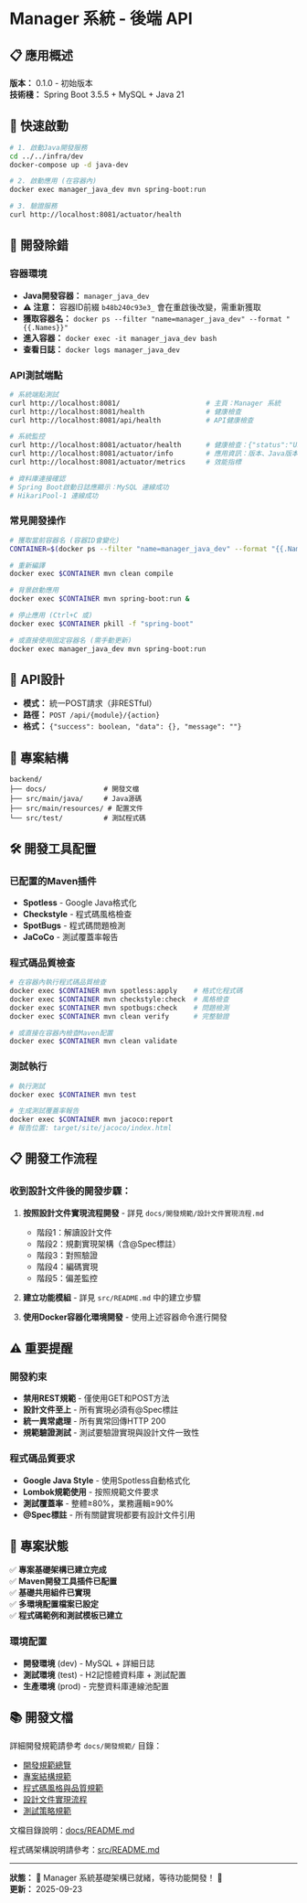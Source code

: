 # Manager 系統 - 後端 API

## 📋 應用概述

**版本：** 0.1.0 - 初始版本  
**技術棧：** Spring Boot 3.5.5 + MySQL + Java 21

## 🚀 快速啟動

```bash
# 1. 啟動Java開發服務
cd ../../infra/dev
docker-compose up -d java-dev

# 2. 啟動應用 (在容器內)
docker exec manager_java_dev mvn spring-boot:run

# 3. 驗證服務
curl http://localhost:8081/actuator/health
```

## 🐛 開發除錯

### 容器環境
- **Java開發容器：** `manager_java_dev` 
- **⚠️ 注意：** 容器ID前綴 `b48b240c93e3_` 會在重啟後改變，需重新獲取
- **獲取容器名：** `docker ps --filter "name=manager_java_dev" --format "{{.Names}}"`
- **進入容器：** `docker exec -it manager_java_dev bash`
- **查看日誌：** `docker logs manager_java_dev`

### API測試端點
```bash
# 系統端點測試
curl http://localhost:8081/                     # 主頁：Manager 系統
curl http://localhost:8081/health               # 健康檢查
curl http://localhost:8081/api/health           # API健康檢查  

# 系統監控
curl http://localhost:8081/actuator/health      # 健康檢查：{"status":"UP"}
curl http://localhost:8081/actuator/info        # 應用資訊：版本、Java版本等
curl http://localhost:8081/actuator/metrics     # 效能指標

# 資料庫連接確認
# Spring Boot啟動日誌應顯示：MySQL 連線成功
# HikariPool-1 連線成功
```

### 常見開發操作
```bash
# 獲取當前容器名 (容器ID會變化)
CONTAINER=$(docker ps --filter "name=manager_java_dev" --format "{{.Names}}")

# 重新編譯
docker exec $CONTAINER mvn clean compile

# 背景啟動應用
docker exec $CONTAINER mvn spring-boot:run &

# 停止應用 (Ctrl+C 或)
docker exec $CONTAINER pkill -f "spring-boot"

# 或直接使用固定容器名 (需手動更新)
docker exec manager_java_dev mvn spring-boot:run
```

## 🔌 API設計

- **模式：** 統一POST請求（非RESTful）
- **路徑：** `POST /api/{module}/{action}`
- **格式：** `{"success": boolean, "data": {}, "message": ""}`

## 📁 專案結構

```
backend/
├── docs/              # 開發文檔
├── src/main/java/     # Java源碼
├── src/main/resources/ # 配置文件
└── src/test/          # 測試程式碼
```

## 🛠 開發工具配置

### 已配置的Maven插件
- **Spotless** - Google Java格式化
- **Checkstyle** - 程式碼風格檢查
- **SpotBugs** - 程式碼問題檢測
- **JaCoCo** - 測試覆蓋率報告

### 程式碼品質檢查
```bash
# 在容器內執行程式碼品質檢查
docker exec $CONTAINER mvn spotless:apply    # 格式化程式碼
docker exec $CONTAINER mvn checkstyle:check  # 風格檢查
docker exec $CONTAINER mvn spotbugs:check    # 問題檢測
docker exec $CONTAINER mvn clean verify      # 完整驗證

# 或直接在容器內檢查Maven配置
docker exec $CONTAINER mvn clean validate
```

### 測試執行
```bash
# 執行測試
docker exec $CONTAINER mvn test

# 生成測試覆蓋率報告
docker exec $CONTAINER mvn jacoco:report
# 報告位置: target/site/jacoco/index.html
```

## 📋 開發工作流程

### 收到設計文件後的開發步驟：

1. **按照設計文件實現流程開發** - 詳見 `docs/開發規範/設計文件實現流程.md`
   - 階段1：解讀設計文件
   - 階段2：規劃實現架構（含@Spec標註）
   - 階段3：對照驗證
   - 階段4：編碼實現
   - 階段5：偏差監控

2. **建立功能模組** - 詳見 `src/README.md` 中的建立步驟

3. **使用Docker容器化環境開發** - 使用上述容器命令進行開發

## ⚠️ 重要提醒

### 開發約束
- **禁用REST規範** - 僅使用GET和POST方法
- **設計文件至上** - 所有實現必須有@Spec標註
- **統一異常處理** - 所有異常回傳HTTP 200
- **規範驗證測試** - 測試要驗證實現與設計文件一致性

### 程式碼品質要求
- **Google Java Style** - 使用Spotless自動格式化
- **Lombok規範使用** - 按照規範文件要求
- **測試覆蓋率** - 整體≥80%，業務邏輯≥90%
- **@Spec標註** - 所有關鍵實現都要有設計文件引用

## 🎯 專案狀態

✅ **專案基礎架構已建立完成**  
✅ **Maven開發工具插件已配置**  
✅ **基礎共用組件已實現**  
✅ **多環境配置檔案已設定**  
✅ **程式碼範例和測試模板已建立**

### 環境配置
- **開發環境** (dev) - MySQL + 詳細日誌
- **測試環境** (test) - H2記憶體資料庫 + 測試配置
- **生產環境** (prod) - 完整資料庫連線池配置

## 📚 開發文檔

詳細開發規範請參考 `docs/開發規範/` 目錄：
- [開發規範總覽](docs/開發規範/README.md)
- [專案結構規範](docs/開發規範/專案結構規範.md) 
- [程式碼風格與品質規範](docs/開發規範/程式碼風格與品質規範.md)
- [設計文件實現流程](docs/開發規範/設計文件實現流程.md)
- [測試策略規範](docs/開發規範/測試策略規範.md)

文檔目錄說明：[docs/README.md](docs/README.md)

程式碼架構說明請參考：[src/README.md](src/README.md)

---

**狀態：** 🎯 Manager 系統基礎架構已就緒，等待功能開發！ 🎉  
**更新：** 2025-09-23